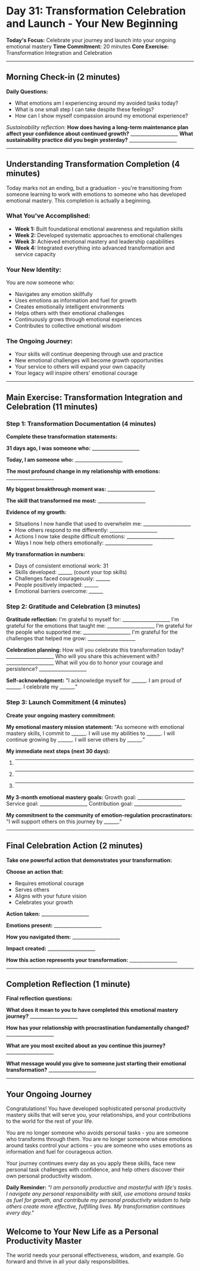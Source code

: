 # Day 31: Transformation Celebration and Launch - Your New Beginning

**Today's Focus:** Celebrate your journey and launch into your ongoing emotional mastery
**Time Commitment:** 20 minutes
**Core Exercise:** Transformation Integration and Celebration

---

## Morning Check-in (2 minutes)

**Daily Questions:**
- What emotions am I experiencing around my avoided tasks today?
- What is one small step I can take despite these feelings?
- How can I show myself compassion around my emotional experience?

*Sustainability reflection:*
**How does having a long-term maintenance plan affect your confidence about continued growth?** ____________________
**What sustainability practice did you begin yesterday?** ____________________

---

## Understanding Transformation Completion (4 minutes)

Today marks not an ending, but a graduation - you're transitioning from someone learning to work with emotions to someone who has developed emotional mastery. This completion is actually a beginning.

### What You've Accomplished:
- **Week 1:** Built foundational emotional awareness and regulation skills
- **Week 2:** Developed systematic approaches to emotional challenges  
- **Week 3:** Achieved emotional mastery and leadership capabilities
- **Week 4:** Integrated everything into advanced transformation and service capacity

### Your New Identity:
You are now someone who:
- Navigates any emotion skillfully
- Uses emotions as information and fuel for growth
- Creates emotionally intelligent environments
- Helps others with their emotional challenges
- Continuously grows through emotional experiences
- Contributes to collective emotional wisdom

### The Ongoing Journey:
- Your skills will continue deepening through use and practice
- New emotional challenges will become growth opportunities
- Your service to others will expand your own capacity
- Your legacy will inspire others' emotional courage

---

## Main Exercise: Transformation Integration and Celebration (11 minutes)

### Step 1: Transformation Documentation (4 minutes)

**Complete these transformation statements:**

**31 days ago, I was someone who:** ____________________

**Today, I am someone who:** ____________________

**The most profound change in my relationship with emotions:** ____________________

**My biggest breakthrough moment was:** ____________________

**The skill that transformed me most:** ____________________

**Evidence of my growth:**
- Situations I now handle that used to overwhelm me: ____________________
- How others respond to me differently: ____________________
- Actions I now take despite difficult emotions: ____________________
- Ways I now help others emotionally: ____________________

**My transformation in numbers:**
- Days of consistent emotional work: 31
- Skills developed: ______ (count your top skills)
- Challenges faced courageously: ______
- People positively impacted: ______
- Emotional barriers overcome: ______

### Step 2: Gratitude and Celebration (3 minutes)

**Gratitude reflection:**
I'm grateful to myself for: ____________________
I'm grateful for the emotions that taught me: ____________________
I'm grateful for the people who supported me: ____________________
I'm grateful for the challenges that helped me grow: ____________________

**Celebration planning:**
How will you celebrate this transformation today? ____________________
Who will you share this achievement with? ____________________
What will you do to honor your courage and persistence? ____________________

**Self-acknowledgment:**
"I acknowledge myself for ______. I am proud of ______. I celebrate my ______."

### Step 3: Launch Commitment (4 minutes)

**Create your ongoing mastery commitment:**

**My emotional mastery mission statement:**
"As someone with emotional mastery skills, I commit to ______. I will use my abilities to ______. I will continue growing by ______. I will serve others by ______."

**My immediate next steps (next 30 days):**
1. ____________________
2. ____________________
3. ____________________

**My 3-month emotional mastery goals:**
Growth goal: ____________________
Service goal: ____________________
Contribution goal: ____________________

**My commitment to the community of emotion-regulation procrastinators:**
"I will support others on this journey by ______."

---

## Final Celebration Action (2 minutes)

**Take one powerful action that demonstrates your transformation:**

**Choose an action that:**
- Requires emotional courage
- Serves others
- Aligns with your future vision
- Celebrates your growth

**Action taken:** ____________________

**Emotions present:** ____________________

**How you navigated them:** ____________________

**Impact created:** ____________________

**How this action represents your transformation:** ____________________

---

## Completion Reflection (1 minute)

**Final reflection questions:**

**What does it mean to you to have completed this emotional mastery journey?** ____________________

**How has your relationship with procrastination fundamentally changed?** ____________________

**What are you most excited about as you continue this journey?** ____________________

**What message would you give to someone just starting their emotional transformation?** ____________________

---

## Your Ongoing Journey

Congratulations! You have developed sophisticated personal productivity mastery skills that will serve you, your relationships, and your contributions to the world for the rest of your life. 

You are no longer someone who avoids personal tasks - you are someone who transforms through them. You are no longer someone whose emotions around tasks control your actions - you are someone who uses emotions as information and fuel for courageous action.

Your journey continues every day as you apply these skills, face new personal task challenges with confidence, and help others discover their own personal productivity wisdom.

**Daily Reminder:**
*\"I am personally productive and masterful with life's tasks. I navigate any personal responsibility with skill, use emotions around tasks as fuel for growth, and contribute my personal productivity wisdom to help others create more effective, fulfilling lives. My transformation continues every day.\"*

## Welcome to Your New Life as a Personal Productivity Master

The world needs your personal effectiveness, wisdom, and example. Go forward and thrive in all your daily responsibilities.